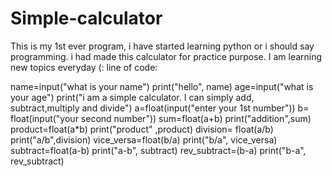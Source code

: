 # Simple-calculator
This is my 1st ever program, i have started learning python or i should say programming.
i had made this calculator for practice purpose. I am learning new topics everyday (:
line of code:

name=input("what is your name")
print("hello", name)
age=input("what is your age")
print("i am a simple calculator. I can simply add, subtract,multiply and divide")
a=float(input("enter your 1st number"))
b= float(input("your second number"))
sum=float(a+b)
print("addition",sum)
product=float(a*b)
print("product" ,product)
division= float(a/b)
print("a/b",division)
vice_versa=float(b/a)
print("b/a", vice_versa)
subtract=float(a-b)
print("a-b", subtract)
rev_subtract=(b-a)
print("b-a", rev_subtract)

